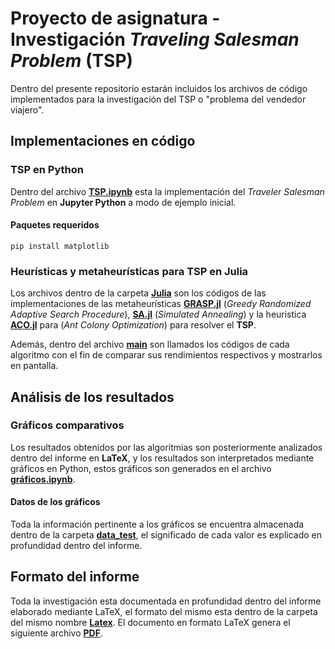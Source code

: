 
# Proyecto de asignatura - Investigación *Traveling Salesman Problem* (TSP)

Dentro del presente repositorio estarán incluidos los archivos de código implementados para la investigación del TSP o "problema del vendedor viajero".

## Implementaciones en código
### TSP en Python
Dentro del archivo [**TSP.ipynb**](https://githu**b.com/Matii111/TSP-Proyecto_Asignatura/blob/master/TSP.ipynb) esta la implementación del *Traveler Salesman Problem* en **Jupyter Python** a modo de ejemplo inicial.

#### Paquetes requeridos
```
pip install matplotlib
```

### Heurísticas y metaheurísticas para TSP en Julia
Los archivos dentro de la carpeta  [**Julia**](https://github.com/Matii111/TSP-Proyecto_Asignatura/tree/master/Julia) son los códigos de las implementaciones de las metaheurísticas [**GRASP.jl**](https://github.com/Matii111/TSP-Proyecto_Asignatura/blob/master/Julia/GRASP.jl) (*Greedy Randomized Adaptive Search Procedure*), [**SA.jl**](https://github.com/Matii111/TSP-Proyecto_Asignatura/blob/master/Julia/SA.jl) (*Simulated Annealing*) y la heuristica [**ACO.jl**](https://github.com/Matii111/TSP-Proyecto_Asignatura/blob/master/Julia/ACO.jl) para (*Ant Colony Optimization*) para resolver el **TSP**.

Además, dentro del archivo [**main**](https://github.com/Matii111/TSP-Proyecto_Asignatura/blob/master/Julia/main.jl) son llamados los códigos de cada algoritmo con el fin de comparar sus rendimientos respectivos y mostrarlos en pantalla.

## Análisis de los resultados 

### Gráficos comparativos
Los resultados obtenidos por las algoritmias son posteriormente analizados dentro del informe en **LaTeX**, y los resultados son interpretados mediante gráficos en Python, estos gráficos son generados en el archivo [**gráficos.ipynb**](https://github.com/Matii111/TSP-Proyecto_Asignatura/blob/master/Python/graficos.ipynb).

#### Datos de los gráficos
Toda la información pertinente a los gráficos se encuentra almacenada dentro de la carpeta [**data_test**](https://github.com/Matii111/TSP-Proyecto_Asignatura/tree/master/Python/data_test), el significado de cada valor es explicado en profundidad dentro del informe.

## Formato del informe
Toda la investigación esta documentada en profundidad dentro del informe elaborado mediante LaTeX, el formato del mismo esta dentro de la carpeta del mismo nombre [**Latex**](https://github.com/Matii111/TSP-Proyecto_Asignatura/tree/master/Latex). El documento en formato LaTeX genera el siguiente archivo [**PDF**](https://github.com/Matii111/TSP-Proyecto_Asignatura/files/11900663/TSP-ProyectoAsignatura.pdf).

